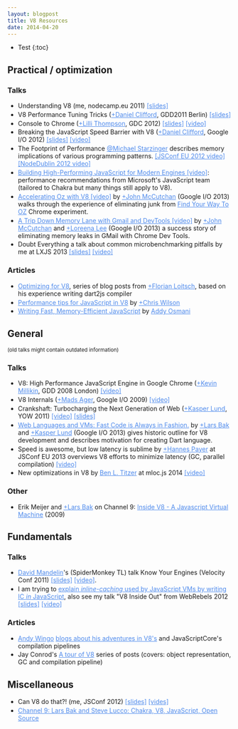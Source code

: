 ```yaml
---
layout: blogpost
title: V8 Resources
date: 2014-04-20
---
```


<style>
  sup.v8 {
    color: #4e8aec;
    font-weight: bold;
  }

  a {
    color: #4e8aec;
  }

  li {
    margin: 0.2em 0px;
  }
</style>

* Test
{:toc}

## Practical / optimization

### Talks

* Understanding V8 (me, nodecamp.eu 2011) [\[slides\]](http://mrale.ph/s3/nodecamp.eu/#1)
* V8 Performance Tuning Tricks ([+Daniel Clifford](https://plus.google.com/111909581069462963574), GDD2011 Berlin) [\[slides\]](https://mkw.st/p/gdd11-berlin-v8-performance-tuning-tricks/#1)
* Console to Chrome ([+Lilli Thompson](https://plus.google.com/111647958621817995641), GDC 2012) [\[slides\]](http://console-to-chrome.appspot.com/#8) [\[video\]](http://www.youtube.com/watch?v=XAqIpGU8ZZk#t=9m0s)
* Breaking the JavaScript Speed Barrier with V8 ([+Daniel Clifford](https://plus.google.com/111909581069462963574), Google I/O 2012) [\[slides\]](http://v8-io12.appspot.com/index.html) [\[video\]](http://www.youtube.com/watch?v=UJPdhx5zTaw)
* The Footprint of Performance [@Michael Starzinger](https://twitter.com/starzi) describes memory implications of various programming patterns. [\[JSConf EU 2012 video\]](http://www.youtube.com/watch?v=ZhshEZIV2F4) [\[NodeDublin 2012 video\]](https://www.youtube.com/watch?v=cWdtLAsaDpw)
* [Building High-Performing JavaScript for Modern Engines \[video\]](http://channel9.msdn.com/Events/Build/2012/4-000): performance recommendations from Microsoft's JavaScript team (tailored to Chakra but many things still apply to V8).
* [Accelerating Oz with V8 \[video\]](http://www.youtube.com/watch?v=VhpdsjBUS3g) by [+John McCutchan](https://plus.google.com/+JohnMcCutchan) (Google I/O 2013) walks through the experience of eliminating junk from [Find Your Way To OZ](http://www.chromeexperiments.com/detail/find-your-way-to-oz/) Chrome experiment.
* [A Trip Down Memory Lane with Gmail and DevTools \[video\]](http://www.youtube.com/watch?v=x9Jlu_h_Lyw) by [+John McCutchan](https://plus.google.com/+JohnMcCutchan) and [+Loreena Lee](https://plus.google.com/+LoreenaLee) (Google I/O 2013) a success story of eliminating memory leaks in GMail with Chrome Dev Tools.
* Doubt Everything a talk about common microbenchmarking pitfalls by me at LXJS 2013 [\[slides\]](http://mrale.ph/talks/lxjs2013) [\[video\]](http://www.youtube.com/watch?v=65-RbBwZQdU)

### Articles

* [Optimizing for V8](http://floitsch.blogspot.dk/2012/03/optimizing-for-v8-introduction.html), series of blog posts from [+Florian Loitsch](https://plus.google.com/103716596068416580695), based on his experience writing dart2js compiler
* [Performance tips for JavaScript in V8](http://www.html5rocks.com/en/tutorials/speed/v8/) by [+Chris Wilson](https://plus.sandbox.google.com/106422711035746240826/posts)
* [Writing Fast, Memory-Efficient JavaScript](http://coding.smashingmagazine.com/2012/11/05/writing-fast-memory-efficient-javascript/) by [Addy Osmani](https://twitter.com/addyosmani)

## General

<small>(old talks might contain outdated information)</small>

### Talks

* V8: High Performance JavaScript Engine in Google Chrome ([+Kevin Millikin](https://plus.google.com/118332431854651588625), GDD 2008 London) [\[video\]](http://www.youtube.com/watch?v=lZnaaUoHPhs)
* V8 Internals ([+Mads Ager](https://plus.google.com/105218366515825183046), Google I/O 2009)&nbsp;[\[video\]](http://www.youtube.com/watch?v=FrufJFBSoQY)
* Crankshaft: Turbocharging the Next Generation of Web ([+Kasper Lund](https://plus.google.com/100258330325630692559), YOW 2011) [\[video\]](http://yow.eventer.com/events/1004/talks/1017) [\[slides\]](http://gotocon.com/dl/goto-aarhus-2011/slides/KasperLund_CrankshaftTurbochargingTheNextGenerationOfWebApplications.pdf)
* [Web Languages and VMs: Fast Code is Always in Fashion.](http://www.youtube.com/watch?v=huawCRlo9H4) by [+Lars Bak](https://plus.google.com/117369940038227331789) and [+Kasper Lund](https://plus.google.com/100258330325630692559) (Google I/O 2013) gives historic outline for V8 development and describes motivation for creating Dart language.
* Speed is awesome, but low latency is sublime by [+Hannes Payer](https://plus.google.com/114443265544293073897) at JSConf EU 2013 overviews V8 efforts to minimize latency (GC, parallel compilation) [\[video\]](https://www.youtube.com/watch?v=3vPOlGRH6zk)
* New optimizations in V8 by [Ben L. Titzer](http://research.google.com/pubs/BenTitzer.html) at mloc.js 2014 [\[video\]](http://www.ustream.tv/recorded/43772632)


### Other

* Erik Meijer and [+Lars Bak](https://plus.google.com/117369940038227331789) on&nbsp;Channel 9: [Inside V8 - A Javascript Virtual Machine](http://channel9.msdn.com/Shows/Going+Deep/Expert-to-Expert-Erik-Meijer-and-Lars-Bak-Inside-V8-A-Javascript-Virtual-Machine)&nbsp;(2009)

## Fundamentals

### Talks

* [David Mandelin](http://twitter.com/dmandelin)'s (SpiderMonkey TL) talk&nbsp;Know Your Engines (Velocity Conf 2011) [\[slides\]](http://people.mozilla.com/~dmandelin/KnowYourEngines_Velocity2011.pdf) [\[video\]](http://www.youtube.com/watch?v=dtSOKLvdAto).
* I am trying to [explain *inline-caching* used by JavaScript VMs by writing IC *in* JavaScript](http://mrale.ph/blog/2012/06/03/explaining-js-vms-in-js-inline-caches.html), also see my talk "V8 Inside Out" from WebRebels 2012 [\[slides\]](http://mrale.ph/s3/webrebels2012.pdf) [\[video\]](http://vimeo.com/43334972)

### Articles

* [Andy Wingo](http://twitter.com/andywingo) [blogs about his adventures in V8's](http://wingolog.org/tags/v8) and JavaScriptCore's compilation pipelines
* Jay Conrod's [A tour of V8](http://jayconrod.com/tags/v8) series of posts (covers: object representation, GC and compilation pipeline)

## Miscellaneous

* Can V8 do that?! (me, JSConf 2012) [\[slides\]](http://mrale.ph/s3/jsconf2012.pdf) [[vides]](http://blip.tv/jsconf/jsconf2012-vyacheslav-egorov-6141593)
* [Channel 9: Lars Bak and Steve Lucco: Chakra, V8, JavaScript, Open Source](http://channel9.msdn.com/Shows/Going+Deep/Lars-Bak-and-Steve-Lucco-Chakra-V8-JavaScript-Open-Source)
